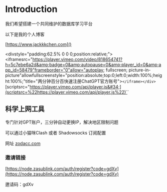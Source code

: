# Introduction

我们希望搭建一个共同维护的数据库学习平台

以下是我的个人博客

[https://www.jackkkchen.com]()

<divstyle="padding:62.5% 0 0 0;position:relative;"><iframesrc="https://player.vimeo.com/video/818654741?h=5c7ebe6a2d&amp;badge=0&amp;autopause=0&amp;player_id=0&amp;app_id=58479"frameborder="0"allow="autoplay; fullscreen; picture-in-picture"allowfullscreenstyle="position:absolute;top:0;left:0;width:100%;height:100%;"title="两分钟百分百快速注册ChatGPT官方账号">`</iframe></div>`[scriptsrc=&#34;https://player.vimeo.com/api/player.js&#34;](scriptsrc=%22https://player.vimeo.com/api/player.js%22)`</script>`

## 科学上网工具

专门针对GPT账户，三分钟自动更换IP，解决地区限制问题

可以通过小猫咪Clash 或者 Shadowsocks 订阅配置

网址 [zodacc.com](https://zodacc.com/)

### 邀请链接

[https://node.zasublink.com/auth/register?code=gdXv](https://node.zasublink.com/auth/register?code=gdXv)

邀请码：gdXv

